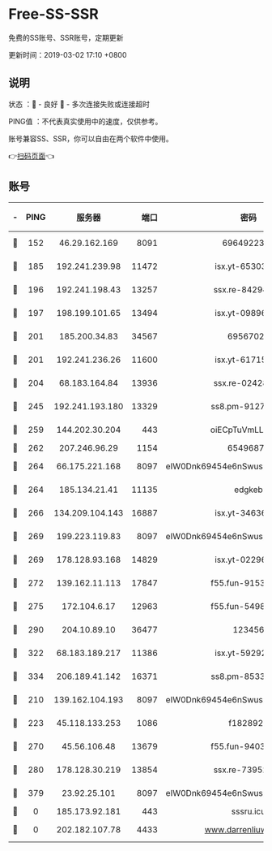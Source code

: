 # Free-SS-SSR

免费的SS账号、SSR账号，定期更新

更新时间：2019-03-02 17:10 +0800

## 说明

状态     ：🙂 - 良好 🙁 - 多次连接失败或连接超时

PING值   ：不代表真实使用中的速度，仅供参考。

账号兼容SS、SSR，你可以自由在两个软件中使用。

👉[扫码页面](https://liesauer.github.io/free-ss-ssr.github.io/)👈

## 账号

|-|PING|服务器|端口|密码|加密方式|区域|
|:----:|:----:|:-----:|-----:|:----:|:----:|:----:|
|🙂|152|46.29.162.169|8091|6964922356|aes-256-cfb|RU|
|🙂|185|192.241.239.98|11472|isx.yt-65303536|aes-256-cfb|US|
|🙂|196|192.241.198.43|13257|ssx.re-84294373|aes-256-cfb|US|
|🙂|197|198.199.101.65|13494|isx.yt-09896411|aes-256-cfb|US|
|🙂|201|185.200.34.83|34567|69567020|aes-256-cfb|US|
|🙂|201|192.241.236.26|11600|isx.yt-61715029|aes-256-cfb|US|
|🙂|204|68.183.164.84|13936|ssx.re-02428773|aes-256-cfb|US|
|🙂|245|192.241.193.180|13329|ss8.pm-91273278|aes-256-cfb|US|
|🙂|259|144.202.30.204|443|oiECpTuVmLLxk4Ts|aes-256-cfb|US|
|🙂|262|207.246.96.29|1154|65496879|chacha20|US|
|🙂|264|66.175.221.168|8097|eIW0Dnk69454e6nSwuspv9DmS201tQ0D|aes-256-cfb|US|
|🙂|264|185.134.21.41|11135|edgkeb|aes-256-cfb|GB|
|🙂|266|134.209.104.143|16887|isx.yt-34636284|aes-256-cfb|SG|
|🙂|269|199.223.119.83|8097|eIW0Dnk69454e6nSwuspv9DmS201tQ0D|aes-256-cfb|US|
|🙂|269|178.128.93.168|14829|isx.yt-02296578|aes-256-cfb|SG|
|🙂|272|139.162.11.113|17847|f55.fun-91530926|aes-256-cfb|SG|
|🙂|275|172.104.6.17|12963|f55.fun-54984893|aes-256-cfb|US|
|🙂|290|204.10.89.10|36477|123456|aes-256-cfb|US|
|🙂|322|68.183.189.217|11386|isx.yt-59292721|aes-256-cfb|SG|
|🙂|334|206.189.41.142|16371|ss8.pm-85330521|aes-256-cfb|SG|
|🙂|210|139.162.104.193|8097|eIW0Dnk69454e6nSwuspv9DmS201tQ0D|aes-256-cfb|JP|
|🙂|223|45.118.133.253|1086|f1828920|aes-256-cfb|SG|
|🙂|270|45.56.106.48|13679|f55.fun-94035018|aes-256-cfb|US|
|🙂|280|178.128.30.219|13854|ssx.re-73952571|aes-256-cfb|SG|
|🙂|379|23.92.25.101|8097|eIW0Dnk69454e6nSwuspv9DmS201tQ0D|aes-256-cfb|US|
|🙁|0|185.173.92.181|443|sssru.icu|rc4-md5|RU|
|🙁|0|202.182.107.78|4433|www.darrenliuwei.com|aes-256-cfb|JP|
